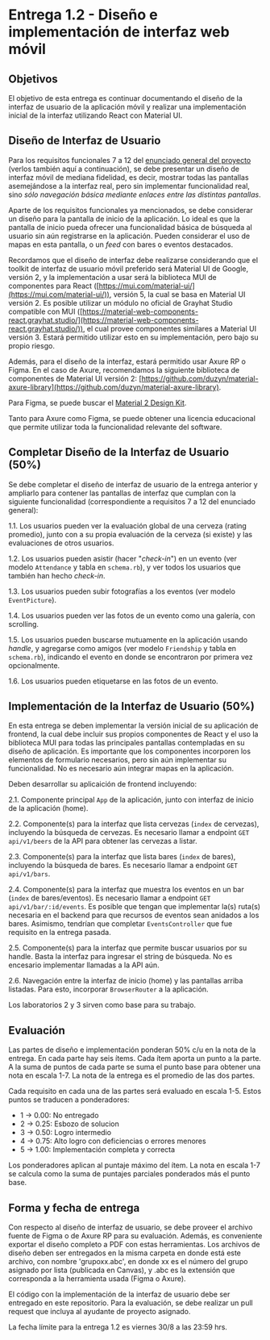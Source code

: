 # Entrega 1.2 - Diseño e implementación de interfaz web móvil

## Objetivos

El objetivo de esta entrega es continuar documentando el diseño de la interfaz de usuario de la aplicación móvil y realizar una implementación inicial de la interfaz utilizando React con Material UI.

## Diseño de Interfaz de Usuario

Para los requisitos funcionales 7 a 12 del [enunciado general del proyecto](../../README.md) (verlos también aquí a continuación), se debe presentar un diseño de interfaz móvil de mediana fidelidad, es decir, mostrar todas las pantallas asemejándose a la interfaz real, pero sin implementar funcionalidad real, sino _sólo navegación básica mediante enlaces entre las distintas pantallas_.

Aparte de los requisitos funcionales ya mencionados, se debe considerar un diseño para la pantalla de inicio de la aplicación. Lo ideal es que la pantalla de inicio pueda ofrecer una funcionalidad básica de búsqueda al usuario sin aún registrarse en la aplicación. Pueden considerar el uso de mapas en esta pantalla, o un _feed_ con bares o eventos destacados.

Recordamos que el diseño de interfaz debe realizarse considerando que el toolkit de interfaz de usuario móvil preferido será Material UI de Google, versión 2, y la implementación a usar será la biblioteca MUI de componentes para React ([https://mui.com/material-ui/](https://mui.com/material-ui/)), versión 5, la cual se basa en Material UI versión 2. Es posible utilizar un módulo no oficial de Grayhat Studio compatible con MUI ([https://material-web-components-react.grayhat.studio/](https://material-web-components-react.grayhat.studio/)), el cual provee componentes similares a Material UI versión 3. Estará permitido utilizar esto en su implementación, pero bajo su propio riesgo.

Además, para el diseño de la interfaz, estará permitido usar Axure RP o Figma. En el caso de Axure, recomendamos la siguiente biblioteca de componentes de Material UI versión 2: [https://github.com/duzyn/material-axure-library](https://github.com/duzyn/material-axure-library).

Para Figma, se puede buscar el [Material 2 Design Kit](https://www.figma.com/community/file/778763161265841481).

Tanto para Axure como Figma, se puede obtener una licencia educacional que permite utilizar toda la funcionalidad relevante del software.

## Completar Diseño de la Interfaz de Usuario (50%)

Se debe completar el diseño de interfaz de usuario de la entrega anterior y ampliarlo para contener las pantallas de interfaz que cumplan con la siguiente funcionalidad (correspondiente a requisitos 7 a 12 del enunciado general):

1.1. Los usuarios pueden ver la evaluación global de una cerveza (rating promedio), junto con a su propia evaluación de la cerveza (si existe) y las evaluaciones de otros usuarios. 

1.2. Los usuarios pueden asistir (hacer "_check-in_") en un evento (ver modelo `Attendance` y tabla en `schema.rb`), y ver todos los usuarios que también han hecho _check-in_.

1.3. Los usuarios pueden subir fotografías a los eventos (ver modelo `EventPicture`). 

1.4. Los usuarios pueden ver las fotos de un evento como una galería, con scrolling.

1.5. Los usuarios pueden buscarse mutuamente en la aplicación usando _handle_, y agregarse como amigos (ver modelo `Friendship` y tabla en `schema.rb`), indicando el evento en donde se encontraron por primera vez opcionalmente.

1.6. Los usuarios pueden etiquetarse en las fotos de un evento.

## Implementación de la Interfaz de Usuario (50%)

En esta entrega se deben implementar la versión inicial de su aplicación de frontend, la cual debe incluir sus propios componentes de React y el uso la biblioteca MUI para todas las principales pantallas contempladas en su diseño de aplicación. Es importante que los componentes incorporen los elementos de formulario necesarios, pero sin aún implementar su funcionalidad. No es necesario aún integrar mapas en la aplicación.

Deben desarrollar su aplicaición de frontend incluyendo:

2.1. Componente principal `App` de la aplicación, junto con interfaz de inicio de la aplicación (home).

2.2. Componente(s) para la interfaz que lista cervezas (`index` de cervezas), incluyendo la búsqueda de cervezas. Es necesario llamar a endpoint `GET api/v1/beers` de la API para obtener las cervezas a listar.

2.3. Componente(s) para la interfaz que lista bares (`index` de bares), incluyendo la búsqueda de bares. Es necesario llamar a endpoint `GET api/v1/bars`.

2.4. Componente(s) para la interfaz que muestra los eventos en un bar (`index` de bares/eventos). Es necesario llamar a endpoint `GET api/v1/bar/:id/events`. Es posible que tengan que implementar la(s) ruta(s) necesaria en el backend para que recursos de eventos sean anidados a los bares. Asimismo, tendrían que completar `EventsController` que fue requisito en la entrega pasada. 

2.5. Componente(s) para la interfaz que permite buscar usuarios por su handle. Basta la interfaz para ingresar el string de búsqueda. No es encesario implementar llamadas a la API aún.

2.6. Navegación entre la interfaz de inicio (home) y las pantallas arriba listadas. Para esto, incorporar `BrowserRouter` a la aplicación.

Los laboratorios 2 y 3 sirven como base para su trabajo.

## Evaluación

Las partes de diseño e implementación ponderan 50% c/u en la nota de la entrega. En cada parte hay seis ítems. Cada ítem aporta un punto a la parte. A la suma de puntos de cada parte se suma el punto base para obtener una nota en escala 1-7. La nota de la entrega es el promedio de las dos partes.

Cada requisito en cada una de las partes será evaluado en escala 1-5. Estos puntos se traducen a ponderadores:

* 1 -> 0.00: No entregado
* 2 -> 0.25: Esbozo de solucion
* 3 -> 0.50: Logro intermedio
* 4 -> 0.75: Alto logro con deficiencias o errores menores
* 5 -> 1.00: Implementación completa y correcta

Los ponderadores aplican al puntaje máximo del ítem. La nota en escala 1-7 se calcula como la suma de puntajes parciales ponderados más el punto base.

## Forma y fecha de entrega

Con respecto al diseño de interfaz de usuario, se debe proveer el archivo fuente de Figma o de Axure RP para su evaluación. Además, es conveniente exportar el diseño completo a PDF con estas herramientas. Los archivos de diseño deben ser entregados en la misma carpeta en donde está este archivo, con nombre 'grupoxx.abc', en donde xx es el número del grupo asignado por lista (publicada en Canvas), y .abc es la extensión que corresponda a la herramienta usada (Figma o Axure). 

El código con la implementación de la interfaz de usuario debe ser entregado en este repositorio. Para la evaluación, se debe realizar un pull request que incluya al ayudante de proyecto asignado.

La fecha límite para la entrega 1.2 es viernes 30/8 a las 23:59 hrs.